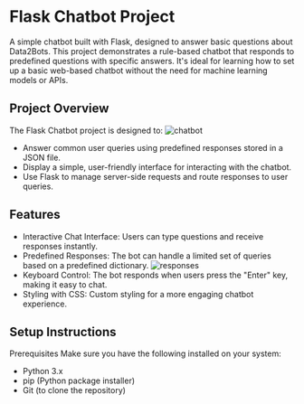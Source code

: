 # Flask Chatbot Project
A simple chatbot built with Flask, designed to answer basic questions about Data2Bots. This project demonstrates a rule-based chatbot that responds to predefined questions with specific answers. It's ideal for learning how to set up a basic web-based chatbot without the need for machine learning models or APIs.

## Project Overview
The Flask Chatbot project is designed to:
![chatbot](https://github.com/user-attachments/assets/db149db0-e271-4109-a59c-83ac616fc320)


  * Answer common user queries using predefined responses stored in a JSON file.
  * Display a simple, user-friendly interface for interacting with the chatbot.
  * Use Flask to manage server-side requests and route responses to user queries.
  
## Features
  * Interactive Chat Interface: Users can type questions and receive responses instantly.
  * Predefined Responses: The bot can handle a limited set of queries based on a predefined dictionary.
    ![responses](https://github.com/user-attachments/assets/95126abf-5dd8-4c2d-85d2-8cdd2af84262)
  * Keyboard Control: The bot responds when users press the "Enter" key, making it easy to chat.
  * Styling with CSS: Custom styling for a more engaging chatbot experience.
    
## Setup Instructions
Prerequisites
Make sure you have the following installed on your system:

  * Python 3.x
  * pip (Python package installer)
  * Git (to clone the repository)
